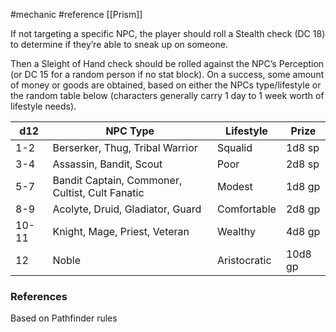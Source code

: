 #mechanic #reference [[Prism]]

If not targeting a specific NPC, the player should roll a Stealth check (DC 18) to determine if they’re able to sneak up on someone.

Then a Sleight of Hand check should be rolled against the NPC’s Perception (or DC 15 for a random person if no stat block). On a success, some amount of money or goods are obtained, based on either the NPCs type/lifestyle or the random table below (characters generally carry 1 day to 1 week worth of lifestyle needs).

| d12   | NPC Type                                        | Lifestyle    | Prize   |
| ----- | ----------------------------------------------- | ------------ | ------- |
| 1-2   | Berserker, Thug, Tribal Warrior                 | Squalid      | 1d8 sp  |
| 3-4   | Assassin, Bandit, Scout                         | Poor         | 2d8 sp  |
| 5-7   | Bandit Captain, Commoner, Cultist, Cult Fanatic | Modest       | 1d8 gp  |
| 8-9   | Acolyte, Druid, Gladiator, Guard                | Comfortable  | 2d8 gp  |
| 10-11 | Knight, Mage, Priest, Veteran                   | Wealthy      | 4d8 gp  |
| 12    | Noble                                           | Aristocratic | 10d8 gp |

### References

Based on Pathfinder rules
